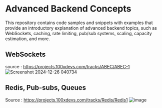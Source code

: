 # Advanced Backend Concepts

This repository contains code samples and snippets with examples that provide an introductory explanation of advanced backend topics, such as WebSockets, caching, rate limiting, pub/sub systems, scaling, capacity estimation, and more.

## WebSockets
source : https://projects.100xdevs.com/tracks/ABEC/ABEC-1
![Screenshot 2024-12-26 040734](https://github.com/user-attachments/assets/b77b4587-7fbf-488d-ab31-2bf379665c06)

## Redis, Pub-subs, Queues
Source : https://projects.100xdevs.com/tracks/Redis/Redis1
![image](https://github.com/user-attachments/assets/aa05a8b8-ca26-43d6-9c98-1015d114c86b)
